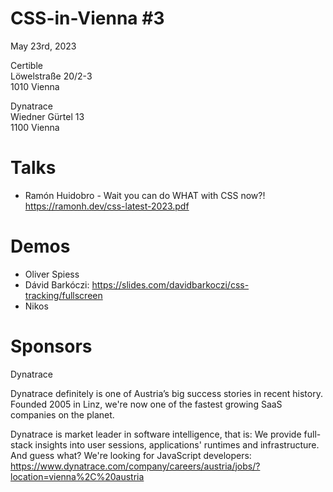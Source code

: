 # CSS-in-Vienna #3

May 23rd, 2023

Certible<br>
Löwelstraße 20/2-3<br>
1010 Vienna

Dynatrace<br>
Wiedner Gürtel 13<br>
1100 Vienna

# Talks

- Ramón Huidobro - Wait you can do WHAT with CSS now?! https://ramonh.dev/css-latest-2023.pdf

# Demos

- Oliver Spiess
- Dávid Barkóczi: https://slides.com/davidbarkoczi/css-tracking/fullscreen
- Nikos

# Sponsors

Dynatrace

Dynatrace definitely is one of Austria’s big success stories in recent history. Founded 2005 in Linz, we're now one of the fastest growing SaaS companies on the planet.

Dynatrace is market leader in software intelligence, that is: We provide full-stack insights into user sessions, applications' runtimes and infrastructure.
And guess what? We're looking for JavaScript developers: https://www.dynatrace.com/company/careers/austria/jobs/?location=vienna%2C%20austria
